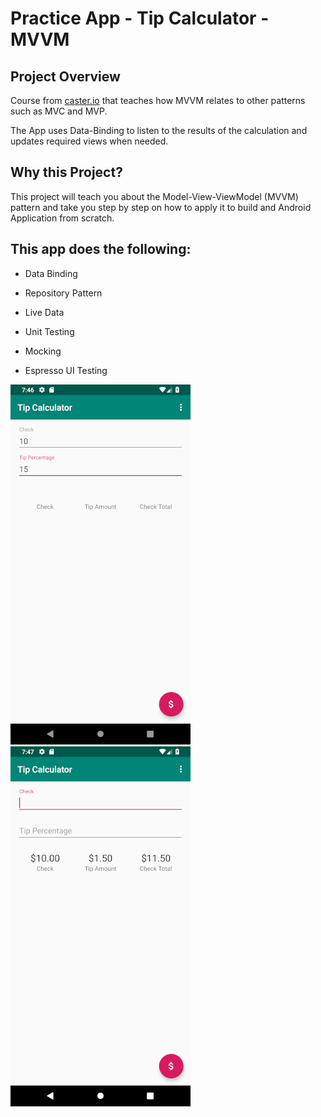 # Practice App - Tip Calculator - MVVM

## Project Overview
Course from [caster.io](https://caster.io/courses/android-mvvm-pattern "caster.io") that teaches how MVVM relates to other patterns such as MVC and MVP.

The App uses Data-Binding to listen to the results of the calculation and updates required views when needed.

## Why this Project?
This project will teach you about the Model-View-ViewModel (MVVM) pattern and take you step by step on how to apply it to build and Android Application from scratch. 

## This app does the following:

- Data Binding

- Repository Pattern

- Live Data

- Unit Testing

- Mocking

- Espresso UI Testing

![Alt text](tip_calculator_default.png?raw=true "Tip Calculator Image One") 
![Alt text](tip_calculator_2.png?raw=true "Tip Calculator Image Two")


